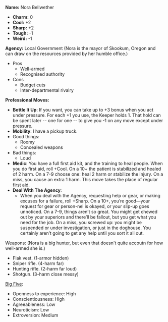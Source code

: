 **Name:** Nora Bellwether

  - **Charm:** 0
  - **Cool:** +2
  - **Sharp:** +2
  - **Tough:** -1
  - **Weird:** -1 

**Agency:** Local Government (Nora is the mayor of Skookum, Oregon and can draw on the resources provided by her humble office.)
  - Pros
    - Well-armed
    - Recognised authority
  - Cons
    - Budget cuts
    - Inter-departmental rivalry

**Professional Moves:**
  - **Bottle It Up**: If you want, you can take up to +3 bonus when you act under pressure. For each +1 you use, the Keeper holds 1. That hold can be spent later -- one for one -- to give you -1 on any move except under pressure.
  - **Mobility**: I have a pickup truck.
  - Good things:
    - Roomy
    - Concealed weapons
  - Bad things:
    - Loud
  - **Medic**: You have a full first aid kit, and the training to heal people. When you do first aid, roll +Cool. On a 10+ the patient is stabilized and healed of 2 harm. On a 7-9 choose one: heal 2 harm or stabilize the injury. On a miss, you cause an extra 1 harm. This move takes the place of regular first aid.
  - **Deal With The Agency**:
    - When you deal with the Agency, requesting help or gear, or making excuses for a failure, roll +Sharp. On a 10+, you’re good—your request for gear or person-nel is okayed, or your slip-up goes unnoticed. On a 7-9, things aren’t so great. You might get chewed out by your superiors and there’ll be fallout, but you get what  you  need  for  the  job.  On  a  miss,  you  screwed  up: you might be suspended or under investigation, or just in the doghouse. You certainly aren’t going to get any help until you sort it all out.

Weapons: (Nora is a big hunter, but even that doesn't quite accoutn for how well-armed she is.)
  - Flak vest. (1-armor hidden)
  - Sniper rifle. (4-harm far)
  - Hunting rifle. (2-harm far loud)
  - Shotgun. (3-harm close messy)

[Big Five](https://en.wikipedia.org/wiki/Big_Five_personality_traits):
  - Openness to experience: High
  - Conscientiousness: High
  - Agreeableness: Low
  - Neuroticism: Low
  - Extroversion: Medium
